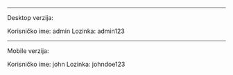 -------------------------------
Desktop verzija:

Korisničko ime: admin
Lozinka: admin123

--------------------------------
Mobile verzija:

Korisničko ime: john
Lozinka: johndoe123
